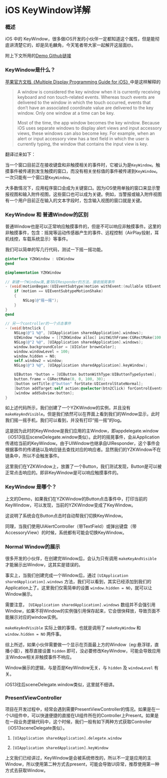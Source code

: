 # iOS KeyWindow详解

### 概述

iOS 中的 KeyWindow，很多做iOS开发的小伙伴一定都知道这个属性，但是能彻底讲清楚它的，却是凤毛麟角，今天笔者带大家一起解开这层面纱。

附上下文所用的[Demo Github链接](https://github.com/whlpkk/KeyWindowDemo)

### KeyWindow是什么？

[苹果官方文档《Multiple Display Programming Guide for iOS》](https://developer.apple.com/library/archive/documentation/WindowsViews/Conceptual/WindowAndScreenGuide/WindowScreenRolesinApp/WindowScreenRolesinApp.html)中是这样解释的

> A window is considered the key window when it is currently receiving keyboard and non touch-related events. Whereas touch events are delivered to the window in which the touch occurred, events that don’t have an associated coordinate value are delivered to the key window. Only one window at a time can be key.
>
> Most of the time, the app window becomes the key window. Because iOS uses separate windows to display alert views and input accessory views, these windows can also become key. For example, when an alert or input accessory view has a text field in which the user is currently typing, the window that contains the input view is key.

翻译过来如下：

当一个窗口目前正在接收键盘和非触摸相关的事件时，它被认为是`KeyWindow`。触摸事件被传递到发生触摸的窗口，而没有相关坐标值的事件被传递到`KeyWindow`。一次只能有一个窗口是`KeyWindow`。

大多数情况下，应用程序窗口会成为关键窗口。因为iOS使用单独的窗口来显示警报视图和输入附件视图，这些窗口也可以成为关键。例如，当警报或输入附件视图有一个用户目前正在输入的文本字段时，包含输入视图的窗口就是关键。

### KeyWindow 和 普通Window的区别

普通Window也是可以正常响应触摸事件的，但是不可以响应非触摸事件。这里的非触摸事件，包含：摇晃等运动传感器产生的事件、远程控制（AirPlay投射，耳机线控，车载系统显示）等事件。

我们可以简单的写几行代码，测试一下摇一摇功能。

```objective-c
@interface YZKWindow : UIWindow
@end

@implementation YZKWindow
  
// 新建一个Window类,重写UIResponder的方法，接收摇晃事件
- (void)motionBegan:(UIEventSubtype)motion withEvent:(nullable UIEvent *)event {
    if (motion == UIEventSubtypeMotionShake)
    {
        NSLog(@"摇一摇");
    }
}
@end
  
// 另一个controller的一个点击事件
- (void)btnclick {
    NSLog(@"1 %@", [UIApplication sharedApplication].windows);
    UIWindow *window = [[YZKWindow alloc] initWithFrame:CGRectMake(100, 100, 100, 100)];
    NSLog(@"2 %@", [UIApplication sharedApplication].windows);
    window.backgroundColor = [UIColor brownColor];
    window.windowLevel = 100;
    window.hidden = NO;
    self.window2 = window;
    NSLog(@"3 %@", [UIApplication sharedApplication].keyWindow);

    UIButton *button = [UIButton buttonWithType:UIButtonTypeSystem];
    button.frame = CGRectMake(0, 0, 100, 30);
    [button setTitle:@"button" forState:UIControlStateNormal];
    [button addTarget:self action:@selector(btn2Click) forControlEvents:UIControlEventTouchUpInside];
    [window addSubview:button];
}
```

如上述代码所示，我们创建了一个YZKWindow的实例，并且没有 `makeKeyAndVisible`。但是我们依然可以在界面上看到我们的Window显示，此时我们摇一摇手机，我们可以看到，并没有打印“摇一摇”的log。

这是因为此时的KeyWindow是我们应用的主Window，即appdelegate.window（iOS13往后sceneDelegate.window类似）。此时的摇晃事件，会从Application传递给当前的KeyWindow。由于UIWindow也继承自UIResponder，这个事件会根据事件的传递链以及响应链去查找对应的响应者。显然我们的YZKWindow不在链条中，所以不会触发事件。

这里我们在YZKWindow上，放置了一个Button，我们测试发现，Button是可以被正常点击响应的。即非KeyWindow是可以响应触摸事件的。

### KeyWindow 是哪个？

上文的Demo，如果我们在YZKWindow的Button点击事件中，打印当前的KeyWindow，可以发现，当前的YZKWindow变成了KeyWindow。

这说明了系统会在Button点击时自动帮我们切换KeyWindow。

同理，当我们使用UIAlertController（带TextField）或弹出键盘（带AccessoryView）的时候，系统都有可能会切换KeyWindow。

### Normal Window的展示

很多开发的小伙伴，在创建完Window后，会认为只有调用 `makeKeyAndVisible` 才能展示出Window，这其实是错误的。

事实上，当我们创建完成一个Window后，通过 `[UIApplication sharedApplication].windows` 方法，我们可以看到，其实已经添加到我们的Application上了。这里我们仅需简单的设置 `window.hidden = NO`，就可以让Window展示。

需要注意， `[UIApplication sharedApplication].windows` 数组并不会强引用Window，如果不将Window的实例强引用保存起来，它会很快释放，导致页面不能展示对应的window实例。

`makeKeyAndVisible` 实际上做的事情，也就是调用了 `makeKeyWindow` 和 `window.hidden = NO` 两件事。 

综上所述，如果小伙伴需要做一个显示在页面最上方的Window（eg:悬浮球，直播小窗），推荐直接设置 `hidden` 即可，没必要修改KeyWindow，可能会导致应用主Window相关非触摸事件不响应。

Window展示的逻辑，与是否是KeyWindow无关，与 `hidden` 及 `windowLevel` 有关。

iOS13往后sceneDelegate.window类似，这里就不细讲。

### PresentViewController

项目在开发过程中，经常会遇到需要PresentViewController的情况。如果是在一个UI组件中，可以快速便捷的直接在UI组件所在的Controller上Present。如果是在一段业务逻辑代码中，这个时候，我们一般有如下两种方式获取Controller（iOS13sceneDelegate类似）。

1. `[UIApplication sharedApplication].delegate.window`

2. `[UIApplication sharedApplication].keyWindow`

上文我们已经讲过，KeyWindow是会被系统修改的，所以不一定是应用的主Window，所以使用第二种方式去present，可能会导致UI异常，推荐使用第一种方式去获取Window。